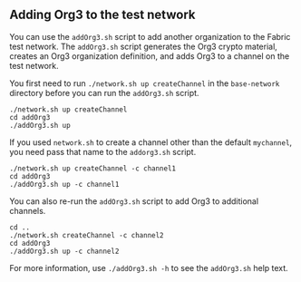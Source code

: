 ## Adding Org3 to the test network

You can use the `addOrg3.sh` script to add another organization to the Fabric test network. The `addOrg3.sh` script generates the Org3 crypto material, creates an Org3 organization definition, and adds Org3 to a channel on the test network.

You first need to run `./network.sh up createChannel` in the `base-network` directory before you can run the `addOrg3.sh` script.

```
./network.sh up createChannel
cd addOrg3
./addOrg3.sh up
```

If you used `network.sh` to create a channel other than the default `mychannel`, you need pass that name to the `addorg3.sh` script.
```
./network.sh up createChannel -c channel1
cd addOrg3
./addOrg3.sh up -c channel1
```

You can also re-run the `addOrg3.sh` script to add Org3 to additional channels.
```
cd ..
./network.sh createChannel -c channel2
cd addOrg3
./addOrg3.sh up -c channel2
```

For more information, use `./addOrg3.sh -h` to see the `addOrg3.sh` help text.
